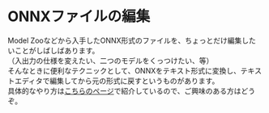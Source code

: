 # ONNXファイルの編集

Model Zooなどから入手したONNX形式のファイルを、ちょっとだけ編集したいことがしばしばあります。  
（入出力の仕様を変えたい、二つのモデルをくっつけたい、等）  
そんなときに便利なテクニックとして、ONNXをテキスト形式に変換し、テキストエディタで編集してから元の形式に戻すというものがあります。  
具体的なやり方は[こちらのページ](https://zenn.dev/akiya_souken/articles/directly-edit-onnx-file-in-text-format)で紹介しているので、ご興味のある方はどうぞ。
